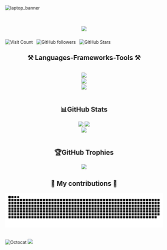 <!--
**marcSerrano2613/marcSerrano2613** is a ✨ _special_ ✨ repository because its `README.md` (this file) appears on your GitHub profile.

Here are some ideas to get you started:

- 🔭 I’m currently working on ...
- 🌱 I’m currently learning ...
- 👯 I’m looking to collaborate on ...
- 🤔 I’m looking for help with ...
- 💬 Ask me about ...
- 📫 How to reach me: ...
- 😄 Pronouns: ...
- ⚡ Fun fact: ...
-->
<img src="https://github.com/marcSerrano2613/marcSerrano2613/assets/172896515/56535e34-91ab-4220-9af4-35d62af0f4f8" alt="laptop_banner">

<h1 align="center">
    <img src="https://readme-typing-svg.herokuapp.com/?font=Righteous&size=35&center=true&vCenter=true&width=500&height=70&duration=4000&lines=Hi+There!+👋;+I'm+Marc+Serrano!;" />
</h1>

![Visit Count](https://visitcount.itsvg.in/api?id=marcSerrano2613&label=Profile%20Views&color=0&icon=5&pretty=true) &nbsp; ![GitHub followers](https://img.shields.io/github/followers/marcSerrano2613?logo=GitHub&style=for-the-badge) 
&nbsp; ![GitHub Stars](https://img.shields.io/github/stars/marcSerrano2613?logo=github&style=for-the-badge)

<h2 align="center">⚒️ Languages-Frameworks-Tools ⚒️</h2>
<br/>
<div align="center">
    <img src="https://skillicons.dev/icons?i=html,css,vscode,github,figma,git,r,angular,blender,ansible,postman,powershell" /><br>
    <img src="https://skillicons.dev/icons?i=nodejs,python,javascript,express,mongodb,c,java,mysql,flask,androidstudio,php,matlab,latex" /><br>
    <img src="https://skillicons.dev/icons?i=bash,arduino,pycharm,haskell" /><br>
</div>
<br/>

<h2 align="center">📊GitHub Stats</h2>
<div align="center">
    <img src="https://github-readme-stats.vercel.app/api?username=marcSerrano2613&theme=dracula&hide_border=false&include_all_commits=false&count_private=false" />
    <img src="https://github-readme-streak-stats.herokuapp.com/?user=marcSerrano2613&theme=dracula&hide_border=false" /><br>
    <img src="https://github-readme-stats.vercel.app/api/top-langs/?username=marcSerrano2613&theme=dracula&hide_border=false&include_all_commits=false&count_private=false&layout=compact"/><br>
</div>
<br/>

<h2 align="center">🏆GitHub Trophies</h2>
<div align="center">
    <img src="https://github-trophies.vercel.app/?username=marcSerrano2613&theme=discord&no-frame=false&no-bg=false&margin-w=4" />
</div>

<h2 align="center">🐍 My contributions 🐍</h2>
<div align="center">
  <img alt="snake eating my contributions" src="https://github.com/marcSerrano2613/marcSerrano2613/blob/output/github-contribution-grid-snake.svg" />
  <br/><br/><br/>
</div>
<img src="https://github.com/marcSerrano2613/marcSerrano2613/assets/172896515/0e24687c-9750-4f1b-a531-b3af17ec6561" alt="Octocat" width="300">
<img src="https://readme-typing-svg.herokuapp.com/?font=Righteous&size=35&center=true&vCenter=true&width=500&height=70&duration=4000&lines=Thanks+for+visiting!+👋;" />
